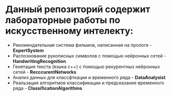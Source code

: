 # Данный репозиторий содержит лабораторные работы по искусственному интелекту:

* Рекомендательная система фильмов, написанная на прологе - **ExpertSystem**
* Распознование рукописных символов с помощью нейронных сетей - **HandwritingRecognition**
* Генетация текста (языка с++) с помощью рекурентных нейронных сетей - **RecccurentNetworks**
* Анализ данных для классфткации и временного ряда - **DataAnalysist**
* Реальзация алгоритмов классификации и предсказание временного ряда - **ClassificationAlgorithms**
